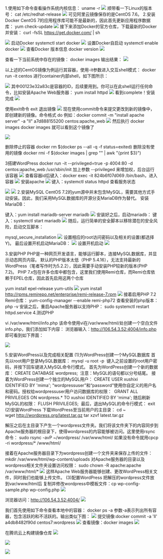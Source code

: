 1.使用如下命令查看操作系统内核信息：
uname -r
![](/docs/img/x3/图片1.jpg)
顺带看一下Linux的版本号：
cat /etc/redhat-release
![](/docs/img/x3/图片2.jpg)
可见阿里云镜像保存的是CentOS 7.6。 
2.安装Docker
CentOS 7的应用程序库可能不是最新的，因此首先更新应用程序数据库：
 yum check-update
![](/docs/img/x3/图片3.jpg)
接下来添加Docker的官方仓库，下载最新的Docker并安装：
curl -fsSL https://get.docker.com/ | sh

![](/docs/img/x3/图片4.jpg)
启动Docker
systemctl start docker
![](/docs/img/x3/图片5.jpg)
设置Docker自启动
 systemctl enable docker
![](/docs/img/x3/图片6.jpg)
查看Docker 版本信息
docker version
![](/docs/img/x3/图片7.jpg)

查看一下当前系统中存在的镜像：
docker images
输出结果：
![](/docs/img/x3/图片8.jpg)

以上述的CentOS镜像为例运行其容器，使用-it参数进入交互shell模式：
docker run -it centos
进行container内部shell，如下图所示：

![](/docs/img/x3/图片9.jpg)
其中00123e32a83c是容器的ID，后续要用到。你可以在此shell运行任何命令，比如安装Apache Web服务器：
yum install httpd
![](/docs/img/x3/图片10.jpg)
看到complete！安装完成
![](/docs/img/x3/图片11.jpg)

使用exit命令
exit
退出镜像
![](/docs/img/x3/图片12.jpg)
现在使用commit命令来提交更改到新的镜像中，即创建新的镜像。命令格式
do
例如：docker commit -m "install apache server" -a "ll" a7d888155200 centos:apache_web
![](/docs/img/x3/图片13.jpg)
然后执行
docker images
docker images
就可以看到这个镜像了

![](/docs/img/x3/图片14.jpg)

删除停止的容器
docker rm $(docker ps --all -q -f status=exited)
删除没有使用的镜像
docker rmi -f $(docker images | grep "<none>" | awk "{print \$3}")


3搭建WordPress
 docker run -it --privileged=true -p 4004:80 -d centos:apache_web /usr/sbin/init
加上参数 --privileged 来增加权，后台运行该容器
![](/docs/img/x3/图片15.jpg)
查看容器id后键入：docker exec -it 824b6f07d069 /bin/bash，进入容器
![](/docs/img/x3/图片16.jpg)
安装apache
![](/docs/img/x3/图片17.jpg)
键入：systemctl status httpd 查看服务状态

![](/docs/img/x3/图片18.jpg)
![](/docs/img/x3/图片19.jpg)
2.安装MySQL
CentOS 7.2的yum源中并末包含MySQL，需要其他方式手动安装。因此，我们采用MySQL数据库的开源分支MariaDB作为替代。 安装MariaDB：

键入：yum install mariadb-server mariadb
![](/docs/img/x3/图片20.jpg)
安装好之后，启动mariadb：
键入：systemctl start mariadb
![](/docs/img/x3/图片21.jpg)
随后，运行简单的安全脚本以移除潜在的安全风险，启动交互脚本：

mysql_secure_installation
![](/docs/img/x3/图片22.jpg)
设置相应的root访问密码以及相关的设置(都选择Y)。 最后设置开机启动MariaDB：
![](/docs/img/x3/图片23.jpg)
设置开机启动
![](/docs/img/x3/图片24.jpg)

3.安装PHP
PHP是一种网页开发语言，能够运行脚本，连接MySQL数据库，并显示动态网页内容。 默认的PHP版本太低（PHP 5.4.16），无法支持最新的WordPress（笔者写作时为5.2.2），因此需要手动安装PHP较新的版本(PHP 7.2)。 PHP 7.x包在许多仓库中都包含，这里我们使用Remi仓库，而Remi仓库依赖于EPEL仓库，因此首先启用这两个仓库

 yum install epel-release yum-utils 
![](/docs/img/x3/图片25.jpg)
 yum install http://rpms.remirepo.net/enterprise/remi-release-7.rpm
![](/docs/img/x3/图片26.jpg)
接着启用PHP 7.2 Remi仓库：  yum-config-manager --enable remi-php72
查看安装的php版本：php -v 
安装之后，重启Apache服务器以支持PHP：
sudo systemctl restart httpd.service
4.测试PHP

vi /var/www/html/info.php
该命令使用vi在/var/www/html/处创建一个空白文件info.php，我们添加如下内容：
浏览器输入：http://106.54.3.52:4004/info.php
即可看到如下界面：

![](/docs/img/x3/图片27.jpg)






5.安装WordPress以及完成相关配置
(1)为WordPress创建一个MySQL数据库
首先以root用户登录MySQL数据库：
mysql -u root -p  键入之前设置的root用户密码，并按下回车键进入MySQL命令行模式。
首先为WordPress创建一个新的数据库：
CREATE DATABASE wordpress;  注意：MySQL的语句都以分号结尾。 接着为WordPress创建一个独立的MySQL用户：
CREATE USER xushixi IDENTIFIED BY 'mima';
“wordpressuser”和“password”使用你自定义的用户名和密码。授权给wordpressuser用户访问数据库的权限：  GRANT ALL PRIVILEGES ON wordpress.* TO xushixi IDENTIFIED BY 'mima'; 随后刷新MySQL的权限：
FLUSH PRIVILEGES;  最后，退出MySQL的命令行模式：
exit
(2)安装WordPress
下载WordPress至当前用户的主目录：
cd ~ wget http://wordpress.org/latest.tar.gz
tar xzvf latest.tar.gz

解压之后在主目录下产生一个wordpress文件夹。我们将该文件夹下的内容同步到Apache服务器的根目录下，使得wordpress的内容能够被访问。这里使用rsync命令：
sudo rsync -avP ~/wordpress/ /var/www/html/
如果没有命令就用cpcp -ri wordpress/* /www/html/

接着在Apache服务器目录下为wordpress创建一个文件夹来保存上传的文件：
mkdir /var/www/html/wp-content/uploads 对Apache服务器的目录以及wordpress相关文件夹设置访问权限： sudo chown -R apache:apache /var/www/html/*
![](/docs/img/x3/图片28.jpg)
这样Apache Web服务器能够创建、更改WordPress相关文件，同时我们也能够上传文件。
(3)配置WordPress
把解压的wordpress文件放到var/www/html后
复制并修改wordpress中模板文件：cp wp-config-sample.php wp-config.php
![](/docs/img/x3/图片29.jpg)

浏览器访问：http://106.54.3.52:4004/
![](/docs/img/x3/图片30.jpg)




我们首先使用如下命令查看本地中的容器：
docker ps -a
参数-a表示列出所有容器，包含活跃的和不活跃的。输出类似下图：
![](/docs/img/x3/图片31.jpg)
提交镜像:docker commit  -a 'll' a4db8482f90d centos7:wordpress
![](/docs/img/x3/图片2.jpg)
查看镜像：docker images
![](/docs/img/x3/图片3.jpg)

在腾讯云上构建镜像仓库
![](/docs/img/x3/图片34.jpg)

![](/docs/img/x3/图片35.jpg)

![](/docs/img/x3/图片36.jpg)
